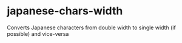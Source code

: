 # japanese-chars-width
Converts Japanese characters from double width to single width (if possible) and vice-versa
